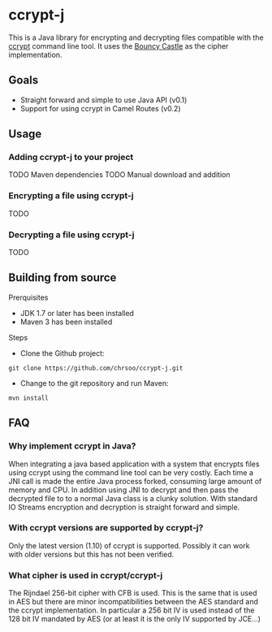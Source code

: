 ccrypt-j
========

This is a Java library for encrypting and decrypting files compatible with the [ccrypt](http://ccrypt.sourceforge.net/) command line tool. It uses the [Bouncy Castle](http://bouncycastle.org/) as the cipher implementation.

## Goals

* Straight forward and simple to use Java API (v0.1)
* Support for using ccrypt in Camel Routes (v0.2)

## Usage

### Adding ccrypt-j to your project

TODO Maven dependencies
TODO Manual download and addition

### Encrypting a file using ccrypt-j

TODO

### Decrypting a file using ccrypt-j

TODO

## Building from source

Prerquisites
- JDK 1.7 or later has been installed
- Maven 3 has been installed

Steps
- Clone the Github project:
```
git clone https://github.com/chrsoo/ccrypt-j.git
```
- Change to the git repository and run Maven:
```
mvn install
```

## FAQ

### Why implement ccrypt in Java?
When integrating a java based application with a system that encrypts files using ccrypt using the command line tool can be very costly. Each time a JNI call is made the entire Java process forked, consuming large amount of memory and CPU. In addition using JNI to decrypt and then pass the decrypted file to to a normal Java class is a clunky solution. With standard IO Streams encryption and decryption is straight forward and simple.

### With ccrypt versions are supported by ccrypt-j?
Only the latest version (1.10) of ccrypt is supported. Possibly it can work with older versions but this has not been verified.

### What cipher is used in ccrypt/ccrypt-j
The Rijndael 256-bit cipher with CFB is used. This is the same that is used in AES but there are minor incompatibilities between the AES standard and the ccrypt implementation. In particular a 256 bit IV is used instead of the 128 bit IV mandated by AES (or at least it is the only IV supported by JCE...)
